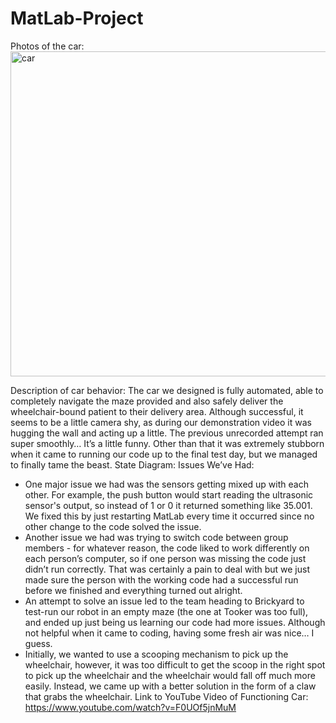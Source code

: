 # MatLab-Project

Photos of the car:
<img width="520" alt="car" target="_blank" src="https://github.com/Tenacityv/MatLab-Project/assets/126134324/3b150d30-228f-445f-8392-0835f2fd8c7b">

Description of car behavior:
The car we designed is fully automated, able to completely navigate the maze provided and also
safely deliver the wheelchair-bound patient to their delivery area. Although successful, it seems
to be a little camera shy, as during our demonstration video it was hugging the wall and acting up
a little. The previous unrecorded attempt ran super smoothly… It’s a little funny. Other than that
it was extremely stubborn when it came to running our code up to the final test day, but we
managed to finally tame the beast.
State Diagram:
Issues We’ve Had:
- One major issue we had was the sensors getting mixed up with each other. For example,
the push button would start reading the ultrasonic sensor's output, so instead of 1 or 0 it
returned something like 35.001. We fixed this by just restarting MatLab every time it
occurred since no other change to the code solved the issue.
- Another issue we had was trying to switch code between group members - for whatever
reason, the code liked to work differently on each person’s computer, so if one person
was missing the code just didn’t run correctly. That was certainly a pain to deal with but
we just made sure the person with the working code had a successful run before we
finished and everything turned out alright.
- An attempt to solve an issue led to the team heading to Brickyard to test-run our robot in
an empty maze (the one at Tooker was too full), and ended up just being us learning our
code had more issues. Although not helpful when it came to coding, having some fresh
air was nice… I guess.
- Initially, we wanted to use a scooping mechanism to pick up the wheelchair, however, it
was too difficult to get the scoop in the right spot to pick up the wheelchair and the
wheelchair would fall off much more easily. Instead, we came up with a better solution in
the form of a claw that grabs the wheelchair.
Link to YouTube Video of Functioning Car: https://www.youtube.com/watch?v=F0UOf5jnMuM
